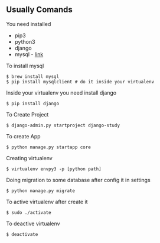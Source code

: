 ## Usually Comands 

You need installed

- pip3
- python3
- django
- mysql - [link](https://pypi.org/project/mysqlclient/)

To install mysql
```
$ brew install mysql
$ pip install mysqlclient # do it inside your virtualenv 
```

Inside your virtualenv you need install django
```
$ pip install django
```

To Create Project
```
$ django-admin.py startproject django-study
```

To create App
```
$ python manage.py startapp core
```

Creating virtualenv
```
$ virtualenv envpy3 -p [python path]
```

Doing migration to some database after config it in settings
```
$ python manage.py migrate
```

To active virtualenv after create it
```
$ sudo ./activate
```

To deactive virtualenv
```
$ deactivate
```

